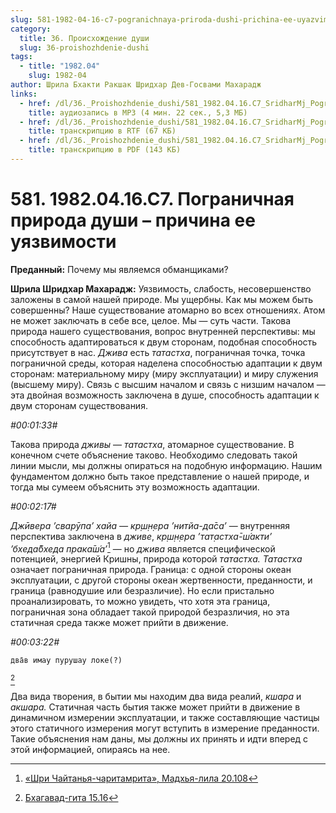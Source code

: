 ```yaml
---
slug: 581-1982-04-16-c7-pogranichnaya-priroda-dushi-prichina-ee-uyazvimosti
category:
  title: 36. Происхождение души
  slug: 36-proishozhdenie-dushi
tags:
  - title: "1982.04"
    slug: 1982-04
author: Шрила Бхакти Ракшак Шридхар Дев-Госвами Махарадж
links:
  - href: /dl/36._Proishozhdenie_dushi/581_1982.04.16.C7_SridharMj_Pogranichnaja_priroda_dushi--prichina_ee_ujazvimosti.mp3
    title: аудиозапись в MP3 (4 мин. 22 сек., 5,3 МБ)
  - href: /dl/36._Proishozhdenie_dushi/581_1982.04.16.C7_SridharMj_Pogranichnaja_priroda_dushi--prichina_ee_ujazvimosti.rtf
    title: транскрипцию в RTF (67 КБ)
  - href: /dl/36._Proishozhdenie_dushi/581_1982.04.16.C7_SridharMj_Pogranichnaja_priroda_dushi--prichina_ee_ujazvimosti.pdf
    title: транскрипцию в PDF (143 КБ)
---
```


# 581. 1982.04.16.C7. Пограничная природа души – причина ее уязвимости

**Преданный:** Почему мы являемся обманщиками?

**Шрила Шридхар Махарадж:** Уязвимость, слабость, несовершенство заложены в самой нашей природе. Мы ущербны. Как мы можем быть совершенны? Наше существование атомарно во всех отношениях. Атом не может заключать в себе все, целое. Мы — суть части. Такова природа нашего существования, вопрос внутренней перспективы: мы способность адаптироваться к двум сторонам, подобная способность присутствует в нас. *Джива* есть *татастха*, пограничная точка, точка пограничной среды, которая наделена способностью адаптации к двум сторонам: материальному миру (миру эксплуатации) и миру служения (высшему миру). Связь с высшим началом и связь с низшим началом — эта двойная возможность заключена в душе, способность адаптации к двум сторонам существования.

*#00:01:33#*

Такова природа *дживы* — *татастха*, атомарное существование. В конечном счете объяснение таково. Необходимо следовать такой линии мысли, мы должны опираться на подобную информацию. Нашим фундаментом должно быть такое представление о нашей природе, и тогда мы сумеем объяснить эту возможность адаптации.

*#00:02:17#*

*Джӣвера ’сварӯпа’ хайа — кр̣ш̣н̣ера ’нитйа-да̄са’* — внутренняя перспектива заключена в *дживе*, *кр̣ш̣н̣ера ’тат̣астха̄-ш́акти’ ’бхеда̄бхеда прака̄ш́а’*[^_ftn1] — но *джива* является специфической потенцией, энергией Кришны, природа которой *татастха. Татастха* означает пограничная природа. Граница: с одной стороны океан эксплуатации, с другой стороны океан жертвенности, преданности, и граница (равнодушие или безразличие). Но если пристально проанализировать, то можно увидеть, что хотя эта граница, пограничная зона обладает такой природой безразличия, но эта статичная среда также может прийти в движение.

*#00:03:22#*

    два̄в имау пурушау локе(?)
[^_ftn2]

Два вида творения, в бытии мы находим два вида реалий, *кшара* и *акшара.* Статичная часть бытия также может прийти в движение в динамичном измерении эксплуатации, и также составляющие частицы этого статичного измерения могут вступить в измерение преданности. Такие объяснения нам даны, мы должны их принять и идти вперед с этой информацией, опираясь на нее.



[^_ftn1]: [«Шри Чайтанья-чаритамрита», Мадхья-лила 20.108](../notes/shri-chajtanya-charitamrita-madhya-lila/shri-chajtanya-charitamrita-madhya-lila-20-108.md)

[^_ftn2]: [Бхагавад-гита 15.16](../notes/bhagavad-gita/bhagavad-gita-15-16.md)
